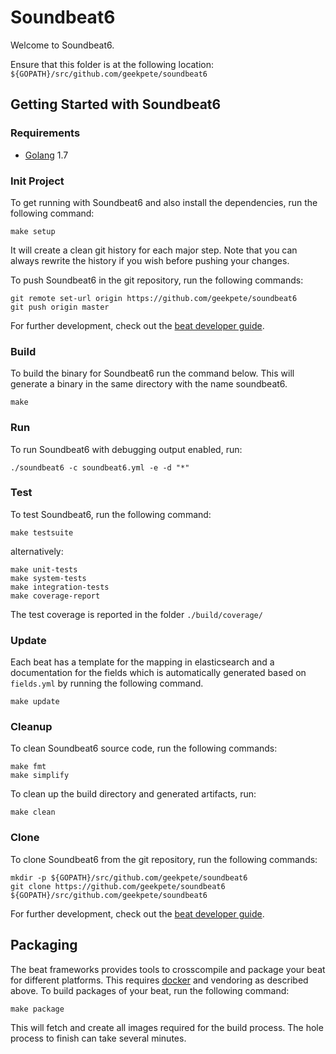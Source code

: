 # Soundbeat6

Welcome to Soundbeat6.

Ensure that this folder is at the following location:
`${GOPATH}/src/github.com/geekpete/soundbeat6`

## Getting Started with Soundbeat6

### Requirements

* [Golang](https://golang.org/dl/) 1.7

### Init Project
To get running with Soundbeat6 and also install the
dependencies, run the following command:

```
make setup
```

It will create a clean git history for each major step. Note that you can always rewrite the history if you wish before pushing your changes.

To push Soundbeat6 in the git repository, run the following commands:

```
git remote set-url origin https://github.com/geekpete/soundbeat6
git push origin master
```

For further development, check out the [beat developer guide](https://www.elastic.co/guide/en/beats/libbeat/current/new-beat.html).

### Build

To build the binary for Soundbeat6 run the command below. This will generate a binary
in the same directory with the name soundbeat6.

```
make
```


### Run

To run Soundbeat6 with debugging output enabled, run:

```
./soundbeat6 -c soundbeat6.yml -e -d "*"
```


### Test

To test Soundbeat6, run the following command:

```
make testsuite
```

alternatively:
```
make unit-tests
make system-tests
make integration-tests
make coverage-report
```

The test coverage is reported in the folder `./build/coverage/`

### Update

Each beat has a template for the mapping in elasticsearch and a documentation for the fields
which is automatically generated based on `fields.yml` by running the following command.

```
make update
```


### Cleanup

To clean  Soundbeat6 source code, run the following commands:

```
make fmt
make simplify
```

To clean up the build directory and generated artifacts, run:

```
make clean
```


### Clone

To clone Soundbeat6 from the git repository, run the following commands:

```
mkdir -p ${GOPATH}/src/github.com/geekpete/soundbeat6
git clone https://github.com/geekpete/soundbeat6 ${GOPATH}/src/github.com/geekpete/soundbeat6
```


For further development, check out the [beat developer guide](https://www.elastic.co/guide/en/beats/libbeat/current/new-beat.html).


## Packaging

The beat frameworks provides tools to crosscompile and package your beat for different platforms. This requires [docker](https://www.docker.com/) and vendoring as described above. To build packages of your beat, run the following command:

```
make package
```

This will fetch and create all images required for the build process. The hole process to finish can take several minutes.

